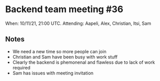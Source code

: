 # Backend team meeting #36

When: 10/11/21, 21:00 UTC.
Attending: Aapeli, Alex, Christian, Itsi, Sam

## Notes

* We need a new time so more people can join
* Christian and Sam have been busy with work stuff
* Clearly the backend is phemonenal and flawless due to lack of work required
* Sam has issues with meeting invitation
